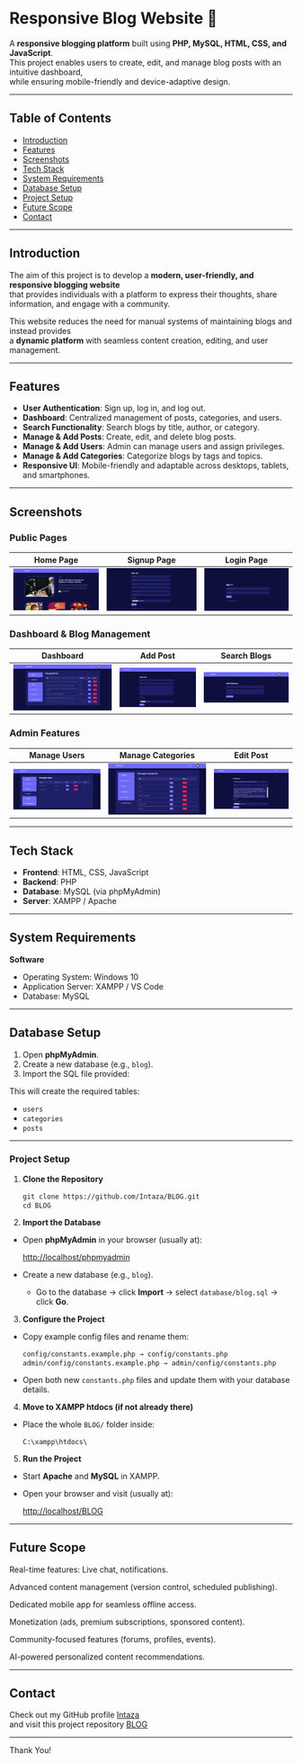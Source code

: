 # Responsive Blog Website 📰

A **responsive blogging platform** built using **PHP, MySQL, HTML, CSS, and JavaScript**.  
This project enables users to create, edit, and manage blog posts with an intuitive dashboard,  
while ensuring mobile-friendly and device-adaptive design.

---

##  Table of Contents
- [Introduction](#introduction)
- [Features](#features)
- [Screenshots](#screenshots)
- [Tech Stack](#tech-stack)
- [System Requirements](#system-requirements)
- [Database Setup](#database-setup)
- [Project Setup](#project-setup)
- [Future Scope](#future-scope)
- [Contact](#contact)

---

##  Introduction
The aim of this project is to develop a **modern, user-friendly, and responsive blogging website**  
that provides individuals with a platform to express their thoughts, share information, and engage with a community.  

This website reduces the need for manual systems of maintaining blogs and instead provides  
a **dynamic platform** with seamless content creation, editing, and user management.

---

##  Features
- **User Authentication**: Sign up, log in, and log out.
- **Dashboard**: Centralized management of posts, categories, and users.
- **Search Functionality**: Search blogs by title, author, or category.
- **Manage & Add Posts**: Create, edit, and delete blog posts.
- **Manage & Add Users**: Admin can manage users and assign privileges.
- **Manage & Add Categories**: Categorize blogs by tags and topics.
- **Responsive UI**: Mobile-friendly and adaptable across desktops, tablets, and smartphones.

---
##  Screenshots

### Public Pages
| Home Page | Signup Page | Login Page |
|-----------|-------------|------------|
| ![Home](screenshots/home.png) | ![Signup](screenshots/signup.png) | ![Login](screenshots/login.png) |

### Dashboard & Blog Management
| Dashboard | Add Post | Search Blogs |
|-----------|----------|--------------|
| ![Dashboard](screenshots/dashboard.png) | ![Add Post](screenshots/add-post.png) | ![Add Category](screenshots/add-category.png) | ![Search](screenshots/search.png) |

### Admin Features
| Manage Users | Manage Categories | Edit Post |
|--------------|-------------------|-----------|
| ![Manage Users](screenshots/manage-users.png) | ![Manage Categories](screenshots/manage-categories.png) | ![Edit Post](screenshots/edit-post.png) |

---

##  Tech Stack
- **Frontend**: HTML, CSS, JavaScript  
- **Backend**: PHP  
- **Database**: MySQL (via phpMyAdmin)  
- **Server**: XAMPP / Apache  

---

##  System Requirements

**Software**  
- Operating System: Windows 10  
- Application Server: XAMPP / VS Code  
- Database: MySQL  

---

##  Database Setup
1. Open **phpMyAdmin**.  
2. Create a new database (e.g., `blog`).  
3. Import the SQL file provided:  

This will create the required tables:  
- `users`  
- `categories`  
- `posts`  

---

###  Project Setup 

1. **Clone the Repository**

       git clone https://github.com/Intaza/BLOG.git
       cd BLOG


2. **Import the Database**

* Open **phpMyAdmin** in your browser (usually at): 

   [http://localhost/phpmyadmin](http://localhost/phpmyadmin)
* Create a new database (e.g., `blog`).
   * Go to the database → click **Import** → select `database/blog.sql` → click **Go**.

3. **Configure the Project**

* Copy example config files and rename them:
   
      config/constants.example.php → config/constants.php
      admin/config/constants.example.php → admin/config/constants.php

* Open both new `constants.php` files and update them with your database details.

4. **Move to XAMPP htdocs (if not already there)**

* Place the whole `BLOG/` folder inside:

      C:\xampp\htdocs\

5. **Run the Project**

* Start **Apache** and **MySQL** in XAMPP.
* Open your browser and visit (usually at):
   
   [http://localhost/BLOG](http://localhost/BLOG)     
---

##  Future Scope

Real-time features: Live chat, notifications.

Advanced content management (version control, scheduled publishing).

Dedicated mobile app for seamless offline access.

Monetization (ads, premium subscriptions, sponsored content).

Community-focused features (forums, profiles, events).

AI-powered personalized content recommendations.

--- 

## Contact

Check out my GitHub profile [Intaza](https://github.com/Intaza)  
and visit this project repository [BLOG](https://github.com/Intaza/BLOG)

---
Thank You! 